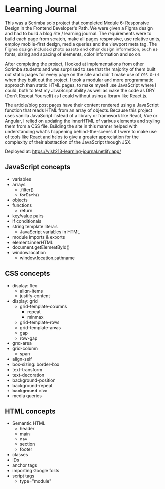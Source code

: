 # Learning Journal

This was a Scrimba solo project that completed Module 6: Responsive Design in the Frontend Developer's Path. We were given a Figma design and had to build a blog site / learning journal. The requirements were to build each page from scratch, make all pages responsive, use relative units, employ mobile-first design, media queries and the viewport meta tag. The Figma design included photo assets and other design information, such as fonts, sizing and spacing of elements, color information and so on.

After completing the project, I looked at implementations from other Scrimba students and was surprised to see that the majority of them built out static pages for every page on the site and didn't make use of `CSS Grid` when they built out the project. I took a modular and more programmatic approach than static HTML pages, to make myself use JavaScript where I could, both to test my JavaScript ability as well as make the code as DRY (Don't Repeat Yourself) as I could without using a library like React.js.

The article/blog post pages have their content rendered using a JavaScript function that reads HTML from an array of objects. Because this project uses vanilla JavaScript instead of a library or framework like React, Vue or Angular, I relied on updating the innerHTML of various elements and styling them from a CSS file. Building the site in this manner helped with understanding what's happening behind-the-scenes if I were to make use of tools like React and helps to give a greater appreciation for the complexity of their abstraction of the JavaScript through JSX.

Deployed at: https://vish213-learning-journal.netlify.app/

## JavaScript concepts

- variables
- arrays
    - .filter()
    - forEach()
- objects
- functions
    - return
- key/value pairs
- if conditionals
- string template literals
    - JavaScript variables in HTML
- module imports & exports
- element.innerHTML
- document.getElementById()
- window.location
    - window.location.pathname

## CSS concepts

- display: flex
    - align-items
    - justify-content
- display: grid
    - grid-template-columns
        - repeat
        - minmax
    - grid-template-rows
    - grid-template-areas
    - gap
    - row-gap
- grid-area
- grid-column
    - span
- align-self
- box-sizing: border-box
- text-transform
- text-decoration
- background-position
- background-repeat
- background-size
- media queries

## HTML concepts

- Semantic HTML
    - header
    - main
    - nav
    - section
    - footer
- classes
- IDs
- anchor tags
- importing Google fonts
- script tags
    - type="module"
